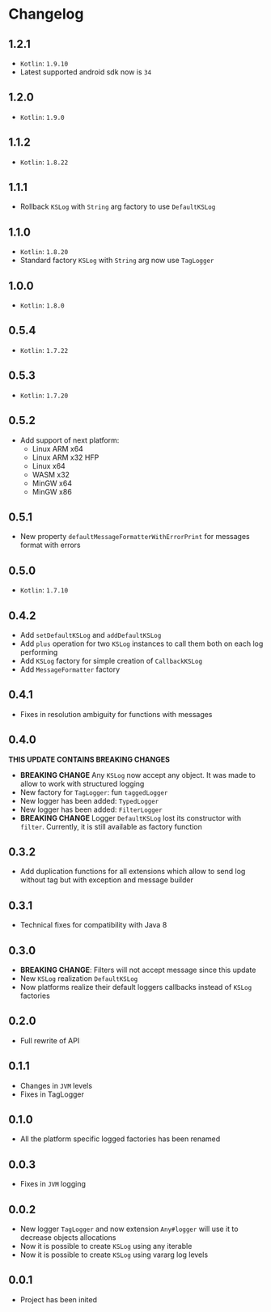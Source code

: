 # Changelog

## 1.2.1

* `Kotlin`: `1.9.10`
* Latest supported android sdk now is `34`

## 1.2.0

* `Kotlin`: `1.9.0`

## 1.1.2

* `Kotlin`: `1.8.22`

## 1.1.1

* Rollback `KSLog` with `String` arg factory to use `DefaultKSLog`

## 1.1.0

* `Kotlin`: `1.8.20`
* Standard factory `KSLog` with `String` arg now use `TagLogger`

## 1.0.0

* `Kotlin`: `1.8.0`

## 0.5.4

* `Kotlin`: `1.7.22`

## 0.5.3

* `Kotlin`: `1.7.20`

## 0.5.2

* Add support of next platform:
  * Linux ARM x64
  * Linux ARM x32 HFP
  * Linux x64
  * WASM x32
  * MinGW x64
  * MinGW x86

## 0.5.1

* New property `defaultMessageFormatterWithErrorPrint` for messages format with errors

## 0.5.0

* `Kotlin`: `1.7.10`

## 0.4.2

* Add `setDefaultKSLog` and `addDefaultKSLog`
* Add `plus` operation for two `KSLog` instances to call them both on each log performing
* Add `KSLog` factory for simple creation of `CallbackKSLog`
* Add `MessageFormatter` factory

## 0.4.1

* Fixes in resolution ambiguity for functions with messages

## 0.4.0

**THIS UPDATE CONTAINS BREAKING CHANGES**

* **BREAKING CHANGE** Any `KSLog` now accept any object. It was made to allow to work with structured logging
* New factory for `TagLogger`: fun `taggedLogger`
* New logger has been added: `TypedLogger`
* New logger has been added: `FilterLogger`
* **BREAKING CHANGE** Logger `DefaultKSLog` lost its constructor with `filter`. Currently, it is still available as factory function

## 0.3.2

* Add duplication functions for all extensions which allow to send log without tag but with exception and message builder

## 0.3.1

* Technical fixes for compatibility with Java 8

## 0.3.0

* **BREAKING CHANGE**: Filters will not accept message since this update
* New `KSLog` realization `DefaultKSLog`
* Now platforms realize their default loggers callbacks instead of `KSLog` factories

## 0.2.0

* Full rewrite of API

## 0.1.1

* Changes in `JVM` levels
* Fixes in TagLogger

## 0.1.0

* All the platform specific logged factories has been renamed

## 0.0.3

* Fixes in `JVM` logging

## 0.0.2

* New logger `TagLogger` and now extension `Any#logger` will use it to decrease objects allocations
* Now it is possible to create `KSLog` using any iterable
* Now it is possible to create `KSLog` using vararg log levels

## 0.0.1

* Project has been inited
